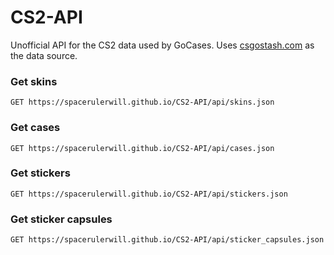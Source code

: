 # CS2-API
Unofficial API for the CS2 data used by GoCases. Uses [csgostash.com](https://www.csgostash.com) as the data source.

### Get skins
```http
GET https://spacerulerwill.github.io/CS2-API/api/skins.json
```

### Get cases
```http
GET https://spacerulerwill.github.io/CS2-API/api/cases.json
```

### Get stickers
```http
GET https://spacerulerwill.github.io/CS2-API/api/stickers.json
```

### Get sticker capsules
```http
GET https://spacerulerwill.github.io/CS2-API/api/sticker_capsules.json
```
